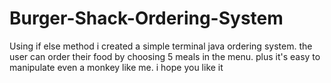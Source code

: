 # Burger-Shack-Ordering-System

Using if else method i created a simple terminal java ordering system. the user can order their food by choosing 
5 meals in the menu. plus it's easy to manipulate even a monkey like me. i hope you like it
